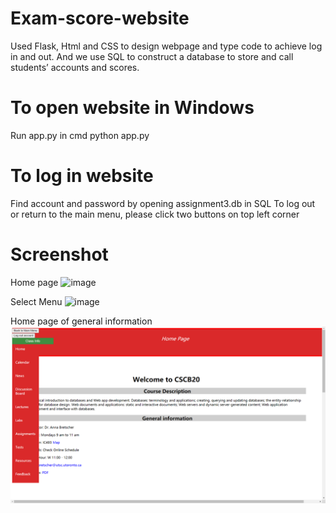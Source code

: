 # Exam-score-website
Used Flask, Html and CSS to design webpage and type code to achieve log in and out. And we use SQL to construct a database to store and call students’ accounts and scores.

# To open website in Windows
Run app.py in cmd
python app.py

# To log in website  
Find account and password by opening assignment3.db in SQL
To log out or return to the main menu, please click two buttons on top left corner

# Screenshot
Home page
![image](https://github.com/Hans0524/Exam-score-website/blob/main/exam%20score%20web/screenshots/Home%20page.png)

Select Menu
![image](https://github.com/Hans0524/Exam-score-website/blob/main/exam%20score%20web/screenshots/select%20menu.png)

Home page of general information
![image](https://github.com/Hans0524/Exam-score-website/blob/main/exam%20score%20web/screenshots/General%20information.png)
